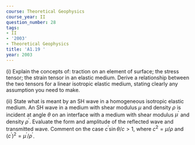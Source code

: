 ```yaml
---
course: Theoretical Geophysics
course_year: II
question_number: 28
tags:
- II
- '2003'
- Theoretical Geophysics
title: 'A1.19 '
year: 2003
---
```



(i) Explain the concepts of: traction on an element of surface; the stress tensor; the strain tensor in an elastic medium. Derive a relationship between the two tensors for a linear isotropic elastic medium, stating clearly any assumption you need to make.

(ii) State what is meant by an $\mathrm{SH}$ wave in a homogeneous isotropic elastic medium. An SH wave in a medium with shear modulus $\mu$ and density $\rho$ is incident at angle $\theta$ on an interface with a medium with shear modulus $\mu^{\prime}$ and density $\rho^{\prime}$. Evaluate the form and amplitude of the reflected wave and transmitted wave. Comment on the case $c^{\prime} \sin \theta / c>1$, where $c^{2}=\mu / \rho$ and $\left(c^{\prime}\right)^{2}=\mu^{\prime} / \rho^{\prime}$.